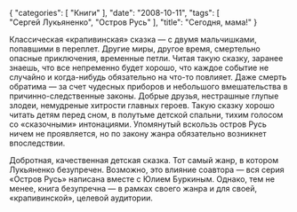 {
   "categories": [
      "Книги"
   ],
   "date": "2008-10-11",
   "tags": [    
      "Сергей Лукьяненко", "Остров Русь"
   ],
   "title": "Сегодня, мама!"
}

Классическая «крапивинская» сказка — с двумя мальчишками, попавшими в переплет. Другие миры, другое время, смертельно опасные приключения, временные петли. Читая такую сказку, заранее знаешь, что все непременно будет хорошо, что каждое событие не случайно и когда-нибудь обязательно на что-то повлияет. Даже смерть обратима — за счет чудесных приборов и небольшого вмешательства в причинно-следственные законы. Добрые друзья, нестрашные глупые злодеи, немудреные хитрости главных героев. Такую сказку хорошо читать детям перед сном, в полутьме детской спальни, тихим голосом со «сказочными» интонациями. Упомянутый вскользь остров Русь ничем не проявляется, но по закону жанра обязательно возникнет впоследствии.

Добротная, качественная детская сказка. Тот самый жанр, в котором Лукьяненко безупречен. Возможно, это влияние соавтора — вся серия «Остров Русь» написана вместе с Юлием Буркиным. Однако, тем не менее, книга безупречна — в рамках своего жанра и для своей, «крапивинской», целевой аудитории.
